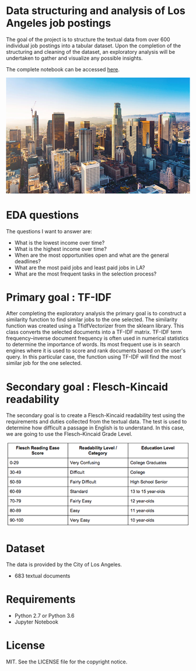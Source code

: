 # Data structuring and analysis of Los Angeles job postings


The goal of the project is to structure the textual data from over 600 individual job postings into a tabular dataset. Upon the completion of the structuring and cleaning of the dataset, an exploratory analysis will be undertaken to gather and visualize any possible insights.

The complete notebook can be accessed [here](https://nbviewer.jupyter.org/github/omglu93/boston_crime_EDA/blob/master/boston-crime-eda-1-3.ipynb).

![los](images/los-angeles-skyline.jpg)

# EDA questions

The questions I want to answer are:

- What is the lowest income over time?
- What is the highest income over time?
- When are the most opportunities open and what are the general deadlines?
- What are the most paid jobs and least paid jobs in LA?
- What are the most frequent tasks in the selection process?

# Primary goal : TF-IDF

After completing the exploratory analysis the primary goal is to construct a similarity function to find similar jobs to the one selected. The similarity function was created using a TfidfVectorizer from the sklearn library. This class converts the selected documents into a TF-IDF matrix. TF-IDF term frequency–inverse document frequency is often used in numerical statistics to determine the importance of words. Its most frequent use is in search engines where it is used to score and rank documents based on the user's query. In this particular case, the function using TF-IDF will find the most similar job for the one selected.

# Secondary goal : Flesch-Kincaid readability

The secondary goal is to create a Flesch-Kincaid readability test using the requirements and duties collected from the textual data. The test is used to determine how difficult a passage in English is to understand. In this case, we are going to use the Flesch–Kincaid Grade Level.

![los](images/score.jpg)

# Dataset

The data is provided by the City of Los Angeles.

- 683 textual documents

# Requirements
- Python 2.7 or Python 3.6
- Jupyter Notebook

# License
MIT. See the LICENSE file for the copyright notice.
